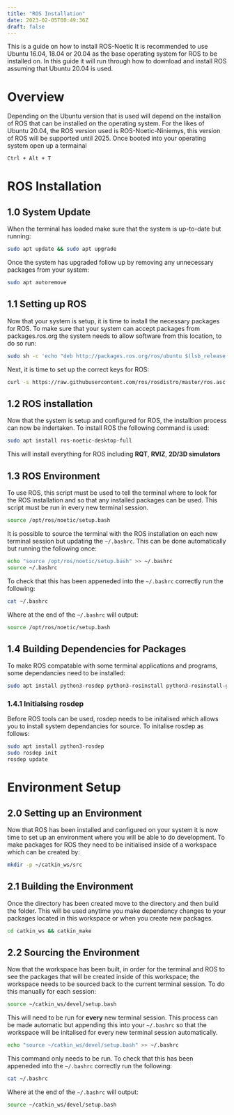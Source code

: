 ```yaml
---
title: "ROS Installation"
date: 2023-02-05T00:49:36Z
draft: false
---
```


This is a guide on how to install ROS-Noetic
It is recommended to use Ubuntu 16.04, 18.04 or 20.04 as the base operating system for ROS to be installed on.
In this guide it will run through how to download and install ROS assuming that Ubuntu 20.04 is used.

# Overview
Depending on the Ubuntu version that is used will depend on the installion of ROS that can be installed on the operating system.
For the likes of Ubuntu 20.04, the ROS version used is ROS-Noetic-Niniemys, this version of ROS will be supported until 2025.
Once booted into your operating system open up a termainal 
```bash
Ctrl + Alt + T
```

# ROS Installation
## 1.0 System Update
When the terminal has loaded make sure that the system is up-to-date but running:
```bash 
sudo apt update && sudo apt upgrade
```

Once the system has upgraded follow up by removing any unnecessary packages from your system:
```bash
sudo apt autoremove
```

## 1.1 Setting up ROS
Now that your system is setup, it is time to install the necessary packages for ROS.
To make sure that your system can accept packages from packages.ros.org the system needs to allow software from this location,
to do so run:
```bash
sudo sh -c 'echo "deb http://packages.ros.org/ros/ubuntu $(lsb_release -sc) main" > /etc/apt/sources.list.d/ros-latest.list'
```

Next, it is time to set up the correct keys for ROS:
```bash
curl -s https://raw.githubusercontent.com/ros/rosdistro/master/ros.asc | sudo apt-key add -
```

## 1.2 ROS installation
Now that the system is setup and configured for ROS, the installtion process can now be indertaken.
To install ROS the following command is used:
```bash
sudo apt install ros-noetic-desktop-full
```

This will install everything for ROS including **RQT**, **RVIZ**, **2D/3D simulators**

## 1.3 ROS Environment
To use ROS, this script must be used to tell the terminal where to look for the ROS installation and so that any installed packages can be used.
This script must be run in every new terminal session.
```bash
source /opt/ros/noetic/setup.bash
```

It is possible to source the terminal with the ROS installation on each new terminal session but updating the `~/.bashrc`.
This can be done automatically but running the following once:
```bash
echo "source /opt/ros/noetic/setup.bash" >> ~/.bashrc
source ~/.bashrc
```

To check that this has been appeneded into the `~/.bashrc` correctly run the following:
```bash
cat ~/.bashrc
```

Where at the end of the `~/.bashrc` will output:
```bash
source /opt/ros/noetic/setup.bash
```

## 1.4 Building Dependencies for Packages
To make ROS compatable with some terminal applications and programs, some dependancies need to be installed: 
```bash
sudo apt install python3-rosdep python3-rosinstall python3-rosinstall-generator python3-wstool build-essential
```

### 1.4.1 Initialsing rosdep
Before ROS tools can be used, rosdep needs to be initalised which allows you to install system dependancies for source.
To initalise rosdep as follows:
```bash
sudo apt install python3-rosdep
sudo rosdep init
rosdep update
```

# Environment Setup
## 2.0 Setting up an Environment
Now that ROS has been installed and configured on your system it is now time to set up an environment where you will be able to do development.
To make packages for ROS they need to be initialised inside of a workspace which can be created by:
```bash
mkdir -p ~/catkin_ws/src
```

## 2.1 Building the Environment
Once the directory has been created move to the directory and then build the folder. This will be used anytime you make dependancy changes to your packages located in this workspace or when you create new packages.
```bash
cd catkin_ws && catkin_make
```

## 2.2 Sourcing the Environment
Now that the workspace has been built, in order for the terminal and ROS to see the packages that will be created inside of this workspace; the workspace needs to be sourced back to the current terminal session. To do this manually for each session:
```bash
source ~/catkin_ws/devel/setup.bash
```

This will need to be run for **every** new terminal session.
This process can be made automatic but appending this into your `~/.bashrc` so that the workspace will be initalised for every new terminal session automatically.
```bash
echo "source ~/catkin_ws/devel/setup.bash" >> ~/.bashrc
```

This command only needs to be run.
To check that this has been appeneded into the `~/.bashrc` correctly run the following:
```bash
cat ~/.bashrc
```

Where at the end of the `~/.bashrc` will output:
```bash
source ~/catkin_ws/devel/setup.bash
```